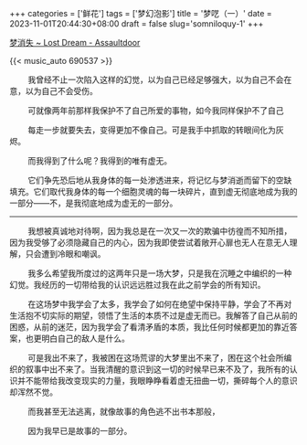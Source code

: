﻿+++
categories = ['鲜花']
tags = ['梦幻泡影']
title = '梦呓（一）'
date = 2023-11-01T20:44:30+08:00
draft = false
slug='somniloquy-1'
+++

[梦消失 ~ Lost Dream - Assaultdoor](https://music.163.com/#/song?id=690537)

{{< music_auto 690537 >}}

&emsp; &emsp;我曾经不止一次陷入这样的幻觉，以为自己已经足够强大，以为自己不会在意，以为自己不会受伤。
 
&emsp; &emsp;可就像两年前那样我保护不了自己所爱的事物，如今我同样保护不了自己
 
&emsp; &emsp;每走一步就要失去，变得更加不像自己。可是我手中抓取的转眼间化为灰烬。
 
&emsp; &emsp;而我得到了什么呢？我得到的唯有虚无。
 
&emsp; &emsp;它们争先恐后地从我身体的每一处渗透进来，将记忆与梦消逝而留下的空缺填充。它们取代我身体的每一个细胞灵魂的每一块碎片，直到虚无彻底地成为我的一部分——不，是我彻底地成为虚无的一部分。
 
___

 &emsp; &emsp;我想被真诚地对待啊，因为我总是在一次又一次的欺骗中彷徨而不知所措，因为我受够了必须隐藏自己的内心，因为我即使尝试着敞开心扉也无人在意无人理解，只会遭到冷眼和嘲讽。

&emsp; &emsp;我多么希望我所度过的这两年只是一场大梦，只是我在沉睡之中编织的一种幻觉。我经历的一切带给我的认识远远胜过我在此之前学会的所有知识。
 
&emsp; &emsp;在这场梦中我学会了太多，我学会了如何在绝望中保持平静，学会了不再对生活抱不切实际的期望，领悟了生活的本质不过是虚无而已。我解答了自己从前的困惑，从前的迷茫，因为我学会了看清矛盾的本质，我比任何时候都更加的靠近答案，也更明白自己的敌人是什么。
 
&emsp; &emsp;可是我出不来了，我被困在这场荒谬的大梦里出不来了，困在这个社会所编织的叙事中出不来了。当我清醒的意识到这一切的时候早已来不及了，我所有的认识并不能带给我改变现实的力量，我眼睁睁看着虚无扭曲一切，撕碎每个人的意识却浑然不觉。
 
&emsp; &emsp;而我甚至无法逃离，就像故事的角色逃不出书本那般，
 
&emsp; &emsp;因为我早已是故事的一部分。

